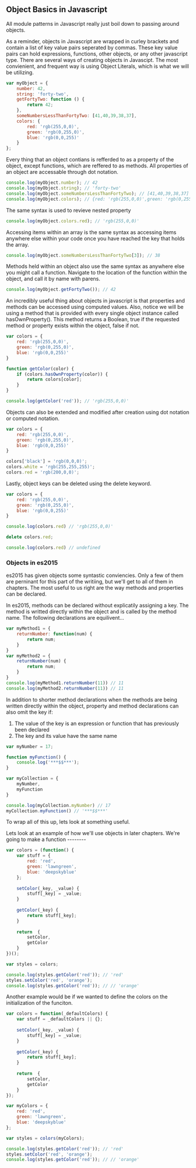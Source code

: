 ## Object Basics in Javascript

All module patterns in Javascript really just boil down to passing around objects.

As a reminder, objects in Javascript are wrapped in curley brackets and contain a list of key value pairs seperated by commas. These key value pairs can hold expressions, functions, other objects, or any other javascript type. There are several ways of creating objects in Javascipt. The most convienient, and frequent way is using Object Literals, which is what we will be utilizing.

```javascript
var myObject = {
	number: 42,
	string: 'forty-two',
	getFortyTwo: function () {
		return 42;
	},
	someNumbersLessThanFortyTwo: [41,40,39,38,37],
	colors: {
		red: 'rgb(255,0,0)',
		green: 'rgb(0,255,0)',
		blue: 'rgb(0,0,255)'
	}
};
```

Every thing that an object contians is refferded to as a property of the object, except functions, which are reffered to as methods. All properties of an object are accessable through dot notation.

```javascript
console.log(myObject.number); // 42
console.log(myObject.string); // 'forty-two'
console.log(myObject.someNumbersLessThanFortyTwo); // [41,40,39,38,37]
console.log(myObject.colors); // {red: 'rgb(255,0,0)',green: 'rgb(0,255,0)',blue: 'rgb(0,0,255)'}
```

The same syntax is used to revieve nested property

```javascript
console.log(myObject.colors.red); // 'rgb(255,0,0)'
```

Accessing items within an array is the same syntax as accessing items anywhere else within your code once you have reached the key that holds the array.

```javascript
console.log(myObject.someNumbersLessThanFortyTwo[3]); // 38
```

Methods held within an object also use the same syntax as anywhere else you might call a function. Navigate to the location of the function within the object, and call it by name with parens.

```javascript
console.log(myObject.getFortyTwo()); // 42
```

An incredibly useful thing about objects in javascript is that properties and methods can be accessed using computed values. Also, notice we will be using a method that is provided with every single object instance called hasOwnProperty(). This method returns a Boolean, true if the requested method or property exists within the object, false if not. 

```javascript
var colors = {
	red: 'rgb(255,0,0)',
	green: 'rgb(0,255,0)',
	blue: 'rgb(0,0,255)'
}

function getColor(color) {
	if (colors.hasOwnProperty(color)) {
		return colors[color];
	}
}

console.log(getColor('red')); // 'rgb(255,0,0)'
```

Objects can also be extended and modified after creation using dot notation or computed notation.

```javascript
var colors = {
	red: 'rgb(255,0,0)',
	green: 'rgb(0,255,0)',
	blue: 'rgb(0,0,255)'
}

colors['black'] = 'rgb(0,0,0)';
colors.white = 'rgb(255,255,255)';
colors.red = 'rgb(200,0,0)';
```

Lastly, object keys can be deleted using the delete keyword.

```javascript
var colors = {
	red: 'rgb(255,0,0)',
	green: 'rgb(0,255,0)',
	blue: 'rgb(0,0,255)'
}

console.log(colors.red) // 'rgb(255,0,0)'

delete colors.red;

console.log(colors.red) // undefined
```

### Objects in es2015

es2015 has given objects some syntastic conviencies. Only a few of them are perninant for this part of the writiing, but we'll get to all of them in chapters. The most useful to us right are the way methods and properties can be declared. 

In es2015, methods can be declared without explicatily assigning a key. The method is writted directly within the object and is called by the method name. The following declarations are equilivent...

```javascript
var myMethod1 = {
	returnNumber: function(num) {
		return num;
	}
}
var myMethod2 = {
	returnNumber(num) {
		return num;
	}
}
console.log(myMethod1.returnNumber(11)) // 11
console.log(myMethod2.returnNumber(11)) // 11
```

In addition to shorter method declarations when the methods are being written directly within the object, property and method declarations can also omit the key if:

1. The value of the key is an expression or function that has previously been declared
2. The key and its value have the same name

```javascript
var myNumber = 17;

function myFunction() {
	console.log('***$$***');
}

var myCollection = {
	myNumber,
	myFunction
}

console.log(myCollection.myNumber) // 17
myCollection.myFunction() // '***$$***'
```

To wrap all of this up, lets look at something useful.

Lets look at an example of how we'll use objects in later chapters. We're going to make a function --------

```javascript
var colors = (function() {
	var stuff = {
		red: 'red',
		green: 'lawngreen',
		blue: 'deepskyblue'
	};
	
	setColor(_key, _value) {
		stuff[_key] = _value;
	}
	
	getColor(_key) {
		return stuff[_key];
	}
	
	return  {
		setColor,
		getColor
	}
})();

var styles = colors;

console.log(styles.getColor('red')); // 'red'
styles.setColor('red', 'orange');
console.log(styles.getColor('red')); // // 'orange'
```

Another example would be if we wanted to define the colors on the initialization of the funciton.

```javascript
var colors = function(_defaultColors) {
	var stuff = _defaultColors || {};
	
	setColor(_key, _value) {
		stuff[_key] = _value;
	}
	
	getColor(_key) {
		return stuff[_key];
	}
	
	return  {
		setColor,
		getColor
	}
});

var myColors = {
	red: 'red',
	green: 'lawngreen',
	blue: 'deepskyblue'
};

var styles = colors(myColors);

console.log(styles.getColor('red')); // 'red'
styles.setColor('red', 'orange');
console.log(styles.getColor('red')); // // 'orange'
```

